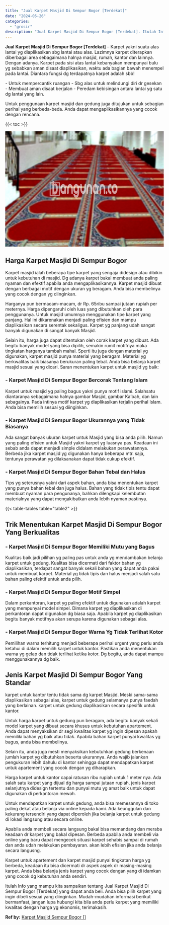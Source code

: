 ```yaml
---
title: "Jual Karpet Masjid Di Sempur Bogor [Terdekat]"
date: "2024-05-26"
categories: 
  - "grosir"
description: "Jual Karpet Masjid Di Sempur Bogor [Terdekat]. Itulah Info yang mampu kita sampaikan tentang Jual Karpet Masjid Di Sempur Bogor [Terdekat] yang dapat anda..."
---
```


**Jual Karpet Masjid Di Sempur Bogor \[Terdekat\]** – Karpet yakni suatu alas lantai yg diaplikasikan sbg lantai atau alas. Lazimnya karpet diterapkan diberbagai area sebagaimana halnya masjid, rumah, kantor dan lainnya. Dengan adanya. Karpet pada sisi atas lantai kebanyakan mempunyai bulu yg sebabkan aman disaat diaplikasikan, waktu ada bagian bawah menempel pada lantai. Diantara fungsi dg terdapatnya karpet adalah sbb!

\- Untuk mempercantik ruangan - Sbg alas untuk melindungi diri dr gesekan - Membuat aman disaat berjalan - Peredam kebisingan antara lantai yg satu dg lantai yang lain.

Untuk penggunaan karpet masjid dan gedung juga ditujukan untuk sebagian perihal yang berbeda-beda. Anda dapat mengaplikasikannya yang cocok dengan rencana.

{{< toc >}}

![Jual Karpet Masjid Di Sempur Bogor [Terdekat]](/images/grosir-karpet-murah-75.png)

## Harga Karpet Masjid Di Sempur Bogor

Karpet masjid ialah beberapa tipe karpet yang sengaja didesign atau dibikin untuk kebutuhan di masjid. Dg adanya karpet bakal membuat anda paling nyaman dan efektif apabila anda mengaplikasikannya. Karpet masjid dibuat dengan berbagai motif dengan ukuran yg beragam. Anda bisa membelinya yang cocok dengan yg diinginkan.

Harganya pun bermacam-macam, dr Rp. 65ribu sampai jutaan rupiah per meternya. Harga dipengaruhi oleh luas yang dibutuhkan oleh para penggunanya. Untuk masjid umumnya menggunakan tipe karpet yang panjang. Hal ini dikarenakan menjadi paling efisien dan mampu diaplikasikan secara serentak sekaligus. Karpet yg panjang udah sangat banyak digunakan di sangat banyak Masjid.

Selain itu, harga juga dapat ditentukan oleh corak karpet yang dibuat. Ada begitu banyak model yang bisa dipilih, semakin rumit motifnya maka tingkatan harganya tambah mahal. Sperti itu juga dengan material yg digunakan, karpet masjid punya material yang beragam. Material yg berkwalitas baik biasanya berukuran paling tebal. Anda bisa belanja karpet masjid sesuai yang dicari. Saran menentukan karpet untuk masjid yg baik:

### \- Karpet Masjid Di Sempur Bogor Bercorak Tentang Islam

Karpet untuk masjid yg paling bagus yakni punya motif islami. Salahsatu diantaranya sebagaimana halnya gambar Masjid, gambar Ka’bah, dan lain sebagainya. Pada intinya motif karpet yg diaplikasikan terjalin perihal Islam. Anda bisa memilih sesuai yg diinginkan.

### \- Karpet Masjid Di Sempur Bogor Ukurannya yang Tidak Biasanya

Ada sangat banyak ukuran karpet untuk Masjid yang bisa anda pilih. Namun yang paling efisien untuk Masjid yakni karpet yg luasnya pas. Keadaan ini sebab anda dapat menjadi simple didalam melakukan perawatannya. Berbeda jika karpet masjid yg digunakan hanya beberapa mtr. saja, tentunya perawatan yg dilaksanakan dapat tidak cukup efektif.

### \- Karpet Masjid Di Sempur Bogor Bahan Tebal dan Halus

Tips yg seterusnya yakni dari aspek bahan, anda bisa menentukan karpet yang punya bahan tebal dan juga halus. Bahan yang tidak tipis tentu dapat membuat nyaman para pengunanya, bahkan dilengkapi kelembutan materialnya yang dapat mengakibatkan anda lebih nyaman pastinya.

{{< table-tables table="table2" >}}

## Trik Menentukan Karpet Masjid Di Sempur Bogor Yang Berkualitas

### \- Karpet Masjid Di Sempur Bogor Memiliki Mutu yang Bagus

Kualitas baik jadi pilihan yg paling pas untuk anda yg mendambakan belanja karpet untuk gedung. Kualitas bisa dicermati dari faktor bahan yg diaplikasikan, terdapat sangat banyak sekali bahan yang dapat anda pakai untuk membuat karpet. Material yg tidak tipis dan halus menjadi salah satu bahan paling efektif untuk anda pilih.

### \- Karpet Masjid Di Sempur Bogor Motif Simpel

Dalam perkantoran, karpet yg paling efektif untuk digunakan adalah karpet yang mempunyai model simpel. Dimana karpet yg diaplikasikan di perkantoran dapat digunakan dg biasa saja. Apabila karpet yg diaplikasikan begitu banyak motifnya akan serupa karena digunakan sebagai alas.

### \- Karpet Masjid Di Sempur Bogor Warna Yg Tidak Terlihat Kotor

Pemilihan warna terhitung menjadi beberapa perihal urgent yang perlu anda ketahui di dalam memilih karpet untuk kantor. Pastikan anda menentukan warna yg gelap dan tidak terlihat ketika kotor. Dg begitu, anda dapat mampu menggunakannya dg baik.

## Jenis Karpet Masjid Di Sempur Bogor Yang Standar

karpet untuk kantor tentu tidak sama dg karpet Masjid. Meski sama-sama diaplikasikan sebagai alas, karpet untuk gedung selamanya punya faedah yang berlainan. karpet untuk gedung diaplikasikan secara spesifik untuk kantor.

Untuk harga karpet untuk gedung pun beragam, ada begitu banyak sekali model karpet yang dibuat secara khusus untuk kebutuhan apartement. Anda dapat menyaksikan dr segi kwalitas karpet yg ingin dipesan apakah memiliki bahan yg baik atau tidak. Apabila bahan karpet punyai kwalitas yg bagus, anda bisa membelinya.

Selain itu, anda juga mesti menyaksikan kebutuhkan gedung berkenaan jumlah karpet yg dibutuhkan beserta ukurannya. Anda wajib jalankan pengukuran lebih dahulu di kantor sehingga dapat mendapatkan karpet untuk apartement yang cocok dengan yg diharapkan.

Harga karpet untuk kantor capai ratusan ribu rupiah untuk 1 meter nya. Ada salah satu karpet yang dijual dg harga sampai jutaan rupiah, jenis karpet selanjutnya didesign tertentu dan punyai mutu yg amat baik untuk dapat digunakan di perkantoran mewah.

Untuk mendapatkan karpet untuk gedung, anda bisa memesannya di toko paling dekat atau belanja via online kepada kami. Ada keunggulan dan kekurang tersendiri yang dapat diperoleh jika belanja karpet untuk gedung di lokasi langsung atau secara online.

Apabila anda membeli secara langsung bakal bisa memandang dan meraba keadaan dr karpet yang bakal dipesan. Berbeda apabila anda membeli via online yang baru dapat mengecek situasi karpet sehabis sampai di rumah dan anda udah melakukan pembayaran. akan lebih efisien jika anda belanja secara langusng.

Karpet untuk apartement dan karpet masjid punyai tingkatan harga yg berbeda, keadaan itu bisa dicermati dr aspek aspek dr masing-masing karpet. Anda bisa belanja jenis karpet yang cocok dengan yang di idamkan yang cocok dg kebutuhan anda sendiri.

Itulah Info yang mampu kita sampaikan tentang Jual Karpet Masjid Di Sempur Bogor \[Terdekat\] yang dapat anda beli. Anda bisa pilih karpet yang ingin dibeli sesuai yang diinginkan. Mudah-mudahan informasi berikut bermanfaat, jangan lupa hubungi kita bila anda perlu karpet yang memiliki kwalitas dengan harga yg ekonomis, terimakasih.

**Ref by:**  [Karpet Masjid Sempur Bogor []](https://id.wikipedia.org/wiki/Karpet)
